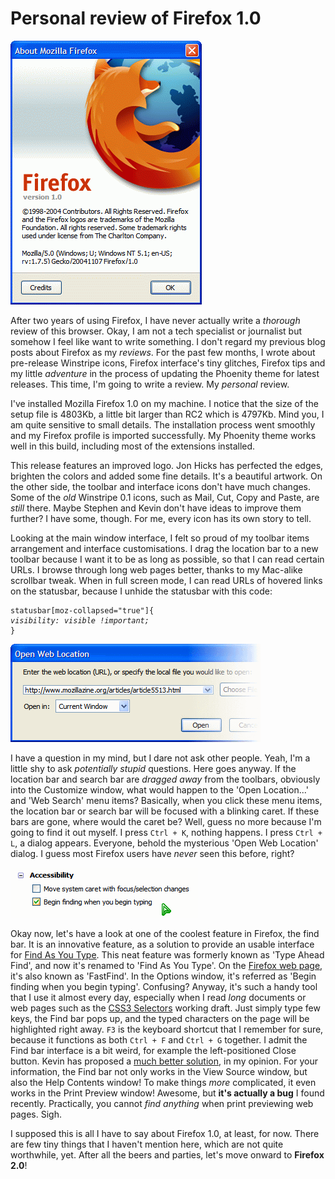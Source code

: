 Personal review of Firefox 1.0
===

![Mozilla Firefox 1.0's About dialog](../images/screenshots/firefox/mozilla_firefox_1.0_about_dialog.png)

After two years of using Firefox, I have never actually write a *thorough* review of this browser. Okay, I am not a tech specialist or journalist but somehow I feel like want to write something. I don't regard my previous blog posts about Firefox as my *reviews*. For the past few months, I wrote about pre-release Winstripe icons, Firefox interface's tiny glitches, Firefox tips and my little *adventure* in the process of updating the Phoenity theme for latest releases. This time, I'm going to write a review. My *personal* review.

I've installed Mozilla Firefox 1.0 on my machine. I notice that the size of the setup file is 4803Kb, a little bit larger than RC2 which is 4797Kb. Mind you, I am quite sensitive to small details. The installation process went smoothly and my Firefox profile is imported successfully. My Phoenity theme works well in this build, including most of the extensions installed.

This release features an improved logo. Jon Hicks has perfected the edges, brighten the colors and added some fine details. It's a beautiful artwork. On the other side, the toolbar and interface icons don't have much changes. Some of the *old* Winstripe 0.1 icons, such as Mail, Cut, Copy and Paste, are *still* there. Maybe Stephen and Kevin don't have ideas to improve them further? I have some, though. For me, every icon has its own story to tell.

Looking at the main window interface, I felt so proud of my toolbar items arrangement and interface customisations. I drag the location bar to a new toolbar because I want it to be as long as possible, so that I can read certain URLs. I browse through long web pages better, thanks to my Mac-alike scrollbar tweak. When in full screen mode, I can read URLs of hovered links on the statusbar, because I unhide the statusbar with this code:

<pre><code>statusbar[moz-collapsed=&quot;true&quot;]{
<em>visibility: visible !important;</em>
}</code></pre>
!['Open Web Location' dialog](../images/screenshots/firefox/open_web_location_dialog.png)

I have a question in my mind, but I dare not ask other people. Yeah, I'm a little shy to ask *potentially stupid* questions. Here goes anyway. If the location bar and search bar are *dragged away* from the toolbars, obviously into the Customize window, what would happen to the 'Open Location...' and 'Web Search' menu items? Basically, when you click these menu items, the location bar or search bar will be focused with a blinking caret. If these bars are gone, where would the caret be? Well, guess no more because I'm going to find it out myself. I press `Ctrl + K`, nothing happens. I press `Ctrl + L`, a dialog appears. Everyone, behold the mysterious 'Open Web Location' dialog. I guess most Firefox users have *never* seen this before, right?

!['Begin finding when you begin typing' label of the checkbox under the 'Accessibility' section](../images/screenshots/firefox/begin_finding_when_you_begin_typing_checkbox_accessibility.png)

Okay now, let's have a look at one of the coolest feature in Firefox, the find bar. It is an innovative feature, as a solution to provide an usable interface for [Find As You Type](http://mozilla.org/access/type-ahead/). This neat feature was formerly known as 'Type Ahead Find', and now it's renamed to 'Find As You Type'. On the [Firefox web page](http://mozilla.org/products/firefox/ "Firefox - Rediscover the web"), it's also known as 'FastFind'. In the Options window, it's referred as 'Begin finding when you begin typing'. Confusing? Anyway, it's such a handy tool that I use it almost every day, especially when I read *long* documents or web pages such as the [CSS3 Selectors](http://w3.org/TR/css3-selectors/) working draft. Just simply type few keys, the Find bar pops up, and the typed characters on the page will be highlighted right away. `F3` is the keyboard shortcut that I remember for sure, because it functions as both `Ctrl + F` and `Ctrl + G` together. I admit the Find bar interface is a bit weird, for example the left-positioned Close button. Kevin has proposed a [much better solution](http://kmgerich.com/archive/000074.html "Find Bar Feng Shui"), in my opinion. For your information, the Find bar not only works in the View Source window, but also the Help Contents window! To make things *more* complicated, it even works in the Print Preview window! Awesome, but **it's actually a bug** I found recently. Practically, you cannot *find anything* when print previewing web pages. Sigh.

I supposed this is all I have to say about Firefox 1.0, at least, for now. There are few tiny things that I haven't mention here, which are not quite worthwhile, yet. After all the beers and parties, let's move onward to **Firefox 2.0**!